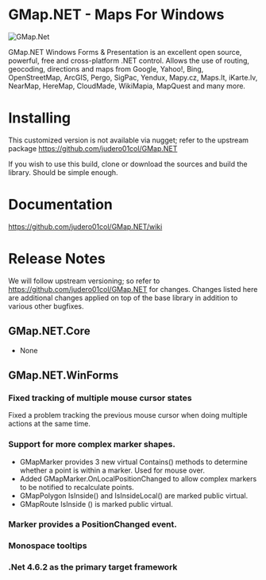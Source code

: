 # GMap.NET - Maps For Windows

![GMap.Net](https://raw.githubusercontent.com/judero01col/GMap.NET/master/GMap.ico "this is the result")

GMap.NET Windows Forms & Presentation is an excellent open source, powerful, free and cross-platform .NET control.
Allows the use of routing, geocoding, directions and maps from Google, Yahoo!, Bing, OpenStreetMap, ArcGIS, Pergo, SigPac, Yendux, Mapy.cz, Maps.lt, iKarte.lv, NearMap, HereMap, CloudMade, WikiMapia, MapQuest and many more.

# Installing
This customized version is not available via nugget; refer to the upstream package https://github.com/judero01col/GMap.NET

If you wish to use this build, clone or download the sources and build the library. Should be simple enough. 

# Documentation
https://github.com/judero01col/GMap.NET/wiki

# Release Notes
We will follow upstream versioning; so refer to https://github.com/judero01col/GMap.NET for changes.
Changes listed here are additional changes applied on top of the base library in addition to various other bugfixes.

## GMap.NET.Core
- None

## GMap.NET.WinForms

### Fixed tracking of multiple mouse cursor states
Fixed a problem tracking the previous mouse cursor when doing multiple actions at the same time.

### Support for more complex marker shapes.
- GMapMarker provides 3 new virtual Contains() methods to determine whether a point is within a marker. Used for mouse over. 
- Added GMapMarker.OnLocalPositionChanged to allow complex markers to be notified to recalculate points.
- GMapPolygon IsInside() and IsInsideLocal() are marked public virtual.
- GMapRoute IsInside () is marked public virtual.

### Marker provides a PositionChanged event.

### Monospace tooltips

### .Net 4.6.2 as the primary target framework
